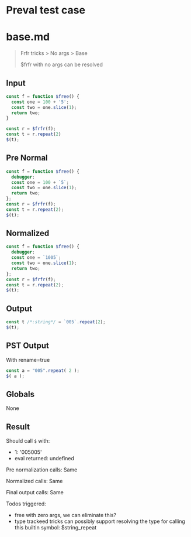 # Preval test case

# base.md

> Frfr tricks > No args > Base
>
> $frfr with no args can be resolved

## Input

`````js filename=intro
const f = function $free() {
  const one = 100 + '5';
  const two = one.slice(1);
  return two;
}

const r = $frfr(f);
const t = r.repeat(2)
$(t);
`````

## Pre Normal


`````js filename=intro
const f = function $free() {
  debugger;
  const one = 100 + `5`;
  const two = one.slice(1);
  return two;
};
const r = $frfr(f);
const t = r.repeat(2);
$(t);
`````

## Normalized


`````js filename=intro
const f = function $free() {
  debugger;
  const one = `1005`;
  const two = one.slice(1);
  return two;
};
const r = $frfr(f);
const t = r.repeat(2);
$(t);
`````

## Output


`````js filename=intro
const t /*:string*/ = `005`.repeat(2);
$(t);
`````

## PST Output

With rename=true

`````js filename=intro
const a = "005".repeat( 2 );
$( a );
`````

## Globals

None

## Result

Should call `$` with:
 - 1: '005005'
 - eval returned: undefined

Pre normalization calls: Same

Normalized calls: Same

Final output calls: Same

Todos triggered:
- free with zero args, we can eliminate this?
- type trackeed tricks can possibly support resolving the type for calling this builtin symbol: $string_repeat